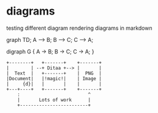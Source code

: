 # diagrams
testing different diagram rendering diagrams in markdown


graph TD;
    A --> B;
    B --> C;
    C --> A;


digraph G {
    A -> B;
    B -> C;
    C -> A;
}

```ditaa
+--------+   +-------+    +-------+
|        | --+ Ditaa +--> |       |
|  Text  |   +-------+    |  PNG  |
|Document|   |!magic!|    | Image |
|     {d}|   |       |    |       |
+---+----+   +-------+    +-------+
    :                         ^
    |       Lots of work      |
    +-------------------------+
